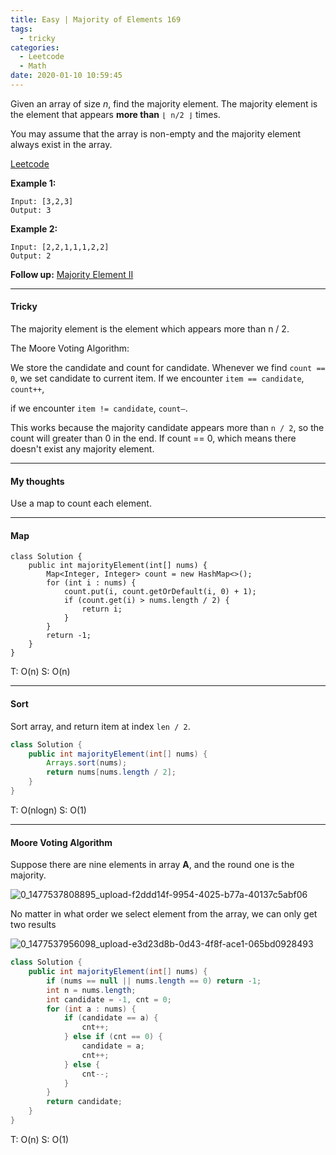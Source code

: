 ```yaml
---
title: Easy | Majority of Elements 169
tags:
  - tricky
categories:
  - Leetcode
  - Math
date: 2020-01-10 10:59:45
---
```


Given an array of size *n*, find the majority element. The majority element is the element that appears **more than** `⌊ n/2 ⌋` times.

You may assume that the array is non-empty and the majority element always exist in the array.

[Leetcode](https://leetcode.com/problems/majority-element/)

<!--more-->

**Example 1:**

```
Input: [3,2,3]
Output: 3
```

**Example 2:**

```
Input: [2,2,1,1,1,2,2]
Output: 2
```

**Follow up:** [Majority Element II](https://aranne.github.io/2020/06/22/Majority-element-II-229/#more)

---

#### Tricky 

The majority element is the element which appears more than n / 2.

The Moore Voting Algorithm:

We store the candidate and count for candidate. Whenever we find `count == 0`, we set candidate to current item. If we encounter `item == candidate`, `count++`, 

if we encounter `item != candidate`, `count—`.

This works because the majority candidate appears more than `n / 2`, so the count will greater than 0 in the end. If count == 0, which means there doesn't exist any majority element.

---

#### My thoughts 

Use a map to count each element.

---

#### Map 

```
class Solution {
    public int majorityElement(int[] nums) {
        Map<Integer, Integer> count = new HashMap<>();
        for (int i : nums) {
            count.put(i, count.getOrDefault(i, 0) + 1);
            if (count.get(i) > nums.length / 2) {
                return i;
            }
        }
        return -1;
    }
}
```

T: O(n) 		S: O(n)

---

#### Sort 

Sort array, and return  item at index `len / 2`.

```java
class Solution {
    public int majorityElement(int[] nums) {
        Arrays.sort(nums);
        return nums[nums.length / 2];
    }
}
```

T: O(nlogn) 		S: O(1)

---

#### Moore Voting Algorithm

Suppose there are nine elements in array **A**, and the round one is the majority.

![0_1477537808895_upload-f2ddd14f-9954-4025-b77a-40137c5abf06](https://leetcode.com/uploads/files/1477537810177-upload-f2ddd14f-9954-4025-b77a-40137c5abf06.png)

No matter in what order we select element from the array, we can only get two results

![0_1477537956098_upload-e3d23d8b-0d43-4f8f-ace1-065bd0928493](https://leetcode.com/uploads/files/1477537957428-upload-e3d23d8b-0d43-4f8f-ace1-065bd0928493.png)

```java
class Solution {
    public int majorityElement(int[] nums) {
        if (nums == null || nums.length == 0) return -1;
        int n = nums.length;
        int candidate = -1, cnt = 0;
        for (int a : nums) {
            if (candidate == a) {
                cnt++;
            } else if (cnt == 0) {
                candidate = a;
                cnt++;
            } else {
                cnt--;
            }
        }
        return candidate;
    }
}
```

T: O(n) 		S: O(1)
